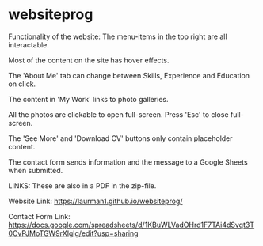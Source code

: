 # websiteprog

Functionality of the website:
The menu-items in the top right are all interactable.

Most of the content on the site has hover effects.

The 'About Me' tab can change between Skills, Experience and Education on click.

The content in 'My Work' links to photo galleries. 

All the photos are clickable to open full-screen. Press 'Esc' to close full-screen.

The 'See More' and 'Download CV' buttons only contain placeholder content.

The contact form sends information and the message to a Google Sheets when submitted.


LINKS: These are also in a PDF in the zip-file.

Website Link:
https://laurman1.github.io/websiteprog/

Contact Form Link:
https://docs.google.com/spreadsheets/d/1KBuWLVadOHrd1F7TAi4dSvqt3T0CvPJMoTGW9rXlglg/edit?usp=sharing

